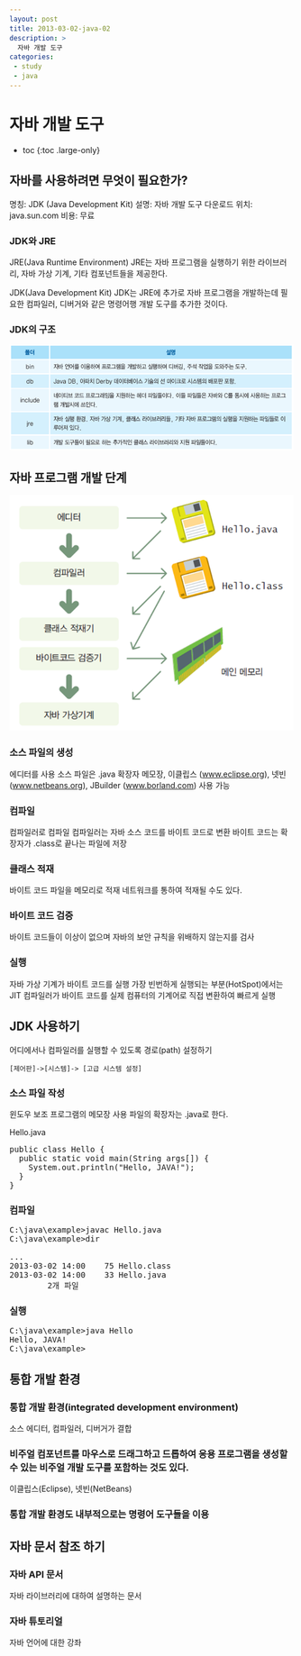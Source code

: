 ```yaml
---
layout: post
title: 2013-03-02-java-02
description: >
  자바 개발 도구
categories:
 - study
 - java
---
```


# 자바 개발 도구

* toc
{:toc .large-only}

## 자바를 사용하려면 무엇이 필요한가?

명칭: JDK (Java Development Kit) 
설명: 자바 개발 도구
다운로드 위치: java.sun.com
비용: 무료


### JDK와 JRE

JRE(Java Runtime Environment)
JRE는 자바 프로그램을 실행하기 위한 라이브러리, 자바 가상 기계, 기타 컴포넌트들을 제공한다. 

JDK(Java Development Kit)
JDK는 JRE에 추가로 자바 프로그램을 개발하는데 필요한 컴파일러, 디버거와 같은 명령어행 개발 도구를 추가한 것이다.


### JDK의 구조

![그림1](/assets/img/blog/java01.png)



## 자바 프로그램 개발 단계
![그림2](/assets/img/blog/java02.png)

### 소스 파일의 생성
에디터를 사용
소스 파일은 .java 확장자
메모장, 이클립스 (www.eclipse.org), 넷빈(www.netbeans.org), JBuilder (www.borland.com) 사용 가능
### 컴파일
컴파일러로 컴파일
컴파일러는 자바 소스 코드를 바이트 코드로 변환
바이트 코드는 확장자가 .class로 끝나는 파일에 저장
### 클래스 적재 
바이트 코드 파일을 메모리로 적재
네트워크를 통하여 적재될 수도 있다. 
### 바이트 코드 검증
바이트 코드들이 이상이 없으며 자바의 보안 규칙을 위배하지 않는지를 검사
### 실행
자바 가상 기계가 바이트 코드를 실행
가장 빈번하게 실행되는 부분(HotSpot)에서는 JIT 컴파일러가 바이트 코드를 실제 컴퓨터의 기계어로 직접 변환하여 빠르게 실행

## JDK 사용하기
어디에서나 컴파일러를 실행할 수 있도록 경로(path) 설정하기
~~~
[제어판]->[시스템]-> [고급 시스템 설정]
~~~

### 소스 파일 작성
윈도우 보조 프로그램의 메모장 사용
파일의 확장자는 .java로 한다. 

Hello.java
<pre>
public class Hello {
  public static void main(String args[]) {
    System.out.println("Hello, JAVA!");
  }
}
</pre>

### 컴파일
<pre>
C:\java\example>javac Hello.java
C:\java\example>dir

...
2013-03-02 14:00    75 Hello.class
2013-03-02 14:00    33 Hello.java
        2개 파일
</pre>

### 실행
<pre>
C:\java\example>java Hello
Hello, JAVA!
C:\java\example>
</pre>

## 통합 개발 환경

### 통합 개발 환경(integrated development environment)
소스 에디터, 컴파일러, 디버거가 결합

### 비주얼 컴포넌트를 마우스로 드래그하고 드롭하여 응용 프로그램을 생성할 수 있는 비주얼 개발 도구를 포함하는 것도 있다. 
이클립스(Eclipse), 넷빈(NetBeans) 

### 통합 개발 환경도 내부적으로는 명령어 도구들을 이용


## 자바 문서 참조 하기

### 자바 API 문서
자바 라이브러리에 대하여 설명하는 문서
### 자바 튜토리얼
자바 언어에 대한 강좌
